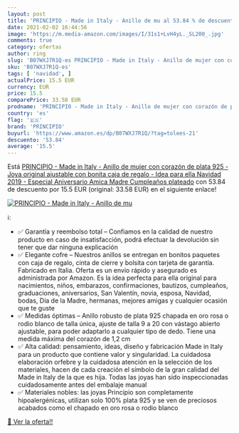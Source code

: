 ```yaml
---
layout: post
title: 'PRINCIPIO - Made in Italy - Anillo de mu al 53.84 % de descuento'
date: 2021-02-02 16:44:56
image: 'https://m.media-amazon.com/images/I/31s1+LvH4yL._SL200_.jpg'
comments: true
category: ofertas
author: ring
slug: 'B07WXJ7R1Q-es PRINCIPIO - Made in Italy - Anillo de mujer con corazón de...'
sku: 'B07WXJ7R1Q-es'
tags: [ 'navidad', ]
actualPrice: 15.5 EUR
currency: EUR
price: 15.5
comparePrice: 33.58 EUR
prodname: 'PRINCIPIO - Made in Italy - Anillo de mujer con corazón de plata 925 - Joya original ajustable con bonita caja de regalo - Idea para ella Navidad 2019 - Especial Aniversario Amica Madre Cumpleaños plateado'
country: 'es'
flag: '🇪🇸'
brand: 'PRINCIPIO'
buyurl: 'https://www.amazon.es/dp/B07WXJ7R1Q/?tag=tolees-21'
descuento: '53.84'
average: '15.5'
---
```


Está [PRINCIPIO - Made in Italy - Anillo de mujer con corazón de plata 925 - Joya original ajustable con bonita caja de regalo - Idea para ella Navidad 2019 - Especial Aniversario Amica Madre Cumpleaños plateado](https://www.amazon.es/dp/B07WXJ7R1Q/?tag=tolees-21) con 53.84 de descuento por 15.5 EUR (original: 33.58 EUR) en el siguiente enlace!

[![PRINCIPIO - Made in Italy - Anillo de mu](https://m.media-amazon.com/images/I/31s1+LvH4yL._SL200_.jpg)](https://www.amazon.es/dp/B07WXJ7R1Q/?tag=tolees-21)

ℹ️:

- ✅ Garantía y reembolso total – Confiamos en la calidad de nuestro producto en caso de insatisfacción, podrá efectuar la devolución sin tener que dar ninguna explicación
- ✅ Elegante cofre – Nuestros anillos se entregan en bonitos paquetes con caja de regalo, cinta de cierre y bolsita con tarjeta de garantía. Fabricado en Italia. Oferta es un envío rápido y asegurado es administrada por Amazon. Es la idea perfecta para ella original para nacimientos, niños, embarazos, confirmaciones, bautizos, cumpleaños, graduaciones, aniversarios, San Valentín, novia, esposa, Navidad, bodas, Día de la Madre, hermanas, mejores amigas y cualquier ocasión que te guste
- ✅ Medidas óptimas – Anillo robusto de plata 925 chapada en oro rosa o rodio blanco de talla única, ajuste de talla 9 a 20 con vástago abierto ajustable, para poder adaptarlo a cualquier tipo de dedo. Tiene una medida máxima del corazón de 1,2 cm
- ✅ Alta calidad: pensamiento, ideas, diseño y fabricación Made in Italy para un producto que contiene valor y singularidad. La cuidadosa elaboración orfebre y la cuidadosa atención en la selección de los materiales, hacen de cada creación el símbolo de la gran calidad del Made in Italy de la que es hija. Todas las joyas han sido inspeccionadas cuidadosamente antes del embalaje manual
- ✅ Materiales nobles: las joyas Principio son completamente hipoalergénicas, utilizan solo 100% plata 925 y se ven de preciosos acabados como el chapado en oro rosa o rodio blanco

[🛒 Ver la oferta!!](https://www.amazon.es/dp/B07WXJ7R1Q/?tag=tolees-21)
